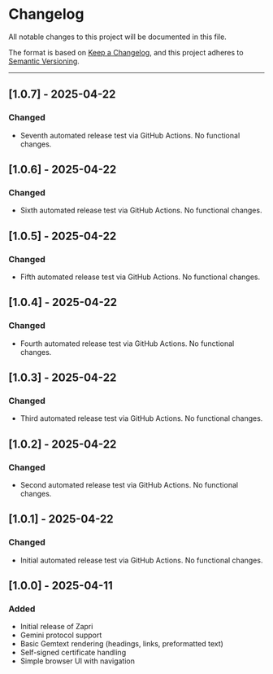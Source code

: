 # Changelog

All notable changes to this project will be documented in this file.

The format is based on [Keep a Changelog](https://keepachangelog.com/en/1.0.0/),
and this project adheres to [Semantic Versioning](https://semver.org/).

---

## [1.0.7] - 2025-04-22
### Changed
- Seventh automated release test via GitHub Actions. No functional changes.

## [1.0.6] - 2025-04-22
### Changed
- Sixth automated release test via GitHub Actions. No functional changes.

## [1.0.5] - 2025-04-22
### Changed
- Fifth automated release test via GitHub Actions. No functional changes.

## [1.0.4] - 2025-04-22
### Changed
- Fourth automated release test via GitHub Actions. No functional changes.

## [1.0.3] - 2025-04-22
### Changed
- Third automated release test via GitHub Actions. No functional changes.

## [1.0.2] - 2025-04-22
### Changed
- Second automated release test via GitHub Actions. No functional changes.

## [1.0.1] - 2025-04-22
### Changed
- Initial automated release test via GitHub Actions. No functional changes.

## [1.0.0] - 2025-04-11
### Added
- Initial release of Zapri
- Gemini protocol support
- Basic Gemtext rendering (headings, links, preformatted text)
- Self-signed certificate handling
- Simple browser UI with navigation
